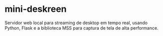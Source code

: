 # mini-deskreen
Servidor web local para streaming de desktop em tempo real, usando Python, Flask e a biblioteca MSS para captura de tela de alta performance.
